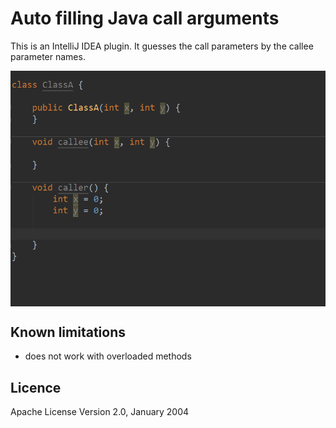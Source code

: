 Auto filling Java call arguments
================================

This is an IntelliJ IDEA plugin. It guesses the call parameters by the callee parameter names.

<img src="demo.gif" alt="demo" title="demo" align="center"/>

Known limitations
-----------------
* does not work with overloaded methods

Licence
-------
Apache License Version 2.0, January 2004
